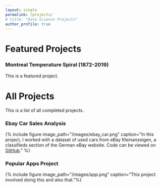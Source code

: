 ```yaml
---
layout: single
permalink: /projects/
# title: "Data Science Projects"
author_profile: true
---
```


<!-- link for all embedded things: https://mmistakes.github.io/minimal-mistakes/docs/helpers/ -->

# Featured Projects

### Montreal Temperature Spiral (1872-2019)
This is a featured project.



# All Projects
This is a list of all completed projects.

### Ebay Car Sales Analysis
{% include figure image_path="/images/ebay_car.png" caption="In this project, I worked with a dataset of used cars from eBay Kleinanzeigen, a classifieds section of the German eBay website. Code can be viewed on [GitHub](https://github.com/luca-martial/Exploring-Ebay-Car-Sales-Data)." %}

### Popular Apps Project
{% include figure image_path="/images/app.png" caption="This project involved doing this and also that."%}